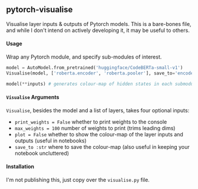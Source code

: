 ## pytorch-visualise
Visualise layer inputs &amp; outputs of Pytorch models. This is a bare-bones file, and while I don't intend on actively developing it, it may be useful to others. 

#### Usage
Wrap any Pytorch module, and specify sub-modules of interest. 

```py
model = AutoModel.from_pretrained('huggingface/CodeBERTa-small-v1')
Visualise(model, ['roberta.encoder', 'roberta.pooler'], save_to='encoder_states.png')

model(**inputs) # generates colour-map of hidden states in each submodule
```

#### `Visualise` Arguments
`Visualise`, besides the model and a list of layers, takes four optional inputs:
- `print_weights = False`  whether to print weights to the console
- `max_weights = 100` number of weights to print (trims leading dims)
- `plot = False` whether to show the colour-map of the layer inputs and outputs (useful in notebooks)
- `save_to :str` where to save the colour-map (also useful in keeping your notebook uncluttered)

#### Installation
I'm not publishing this, just copy over the `visualise.py` file.
